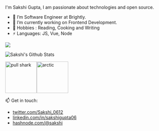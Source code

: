 I'm Sakshi Gupta, I am passionate about technologies and open source. 


- 🔭 I’m Software Engineer at Brightly.
- 🌱 I’m currently working on Frontend Development.
- 💬 Hobbies : Reading, Cooking and Writing 
- ⚡ Languages: JS, Vue, Node 

<p align="left">
  <img alig src="https://github-profile-trophy.vercel.app/?username=sakshigupta06&column=6&rank=SSS,SS,S,AAA,AA,A,B,C&theme=apprentice" />
</p>

<p align="left">
  <img alt="Sakshi's Github Stats" src="https://github-readme-stats.vercel.app/api?username=sakshigupta06&show_icons=true&theme=radical">
</p>

<img src="https://github.githubassets.com/images/modules/profile/achievements/pull-shark-default.png" alt="pull shark" width="100" height="100"><img src="https://camo.githubusercontent.com/86f82509ccbdf5bdc91be0424de1a4bf048beb0d81ac58f3607ece8e4cdab684/68747470733a2f2f6769746875622e6769746875626173736574732e636f6d2f696d616765732f6d6f64756c65732f70726f66696c652f62616467652d2d6163762d36342e706e67" alt="arctic" width="100" height="100">
  
 📫 Get in touch: 
- [twitter.com/Sakshi_0612](https://twitter.com/Sakshi_0612)
- [linkedin.com/in/sakshigupta06](https://www.linkedin.com/in/sakshigupta06/)
- [hashnode.com/@sakshi](https://sakshi.hashnode.dev/)
